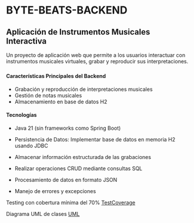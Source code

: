 # BYTE-BEATS-BACKEND

## Aplicación de Instrumentos Musicales Interactiva

Un proyecto de aplicación web que permite a los usuarios interactuar con instrumentos musicales virtuales, grabar y reproducir sus interpretaciones.

###

#### Características Principales del Backend

* Grabación y reproducción de interpretaciones musicales
* Gestión de notas musicales
* Almacenamiento en base de datos H2

#### Tecnologías

* Java 21 (sin frameworks como Spring Boot)

* Persistencia de Datos:
Implementar base de datos en memoria H2 usando JDBC
* Almacenar información estructurada de las grabaciones
* Realizar operaciones CRUD mediante consultas SQL
* Procesamiento de datos en formato JSON
* Manejo de errores y excepciones

Testing con cobertura mínima del 70%
[TestCoverage](https://github.com/LannyRivero/src/main/resources/TestCoverage.png)

Diagrama UML de clases
[UML](https://github.com/LannyRivero/src/main/resources/Diagramaclases.jpg)
